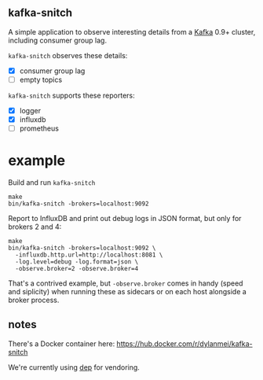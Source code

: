 kafka-snitch
------------

A simple application to observe interesting details from a [Kafka](http://kafka.apache.org) 0.9+ cluster, including consumer group lag.

`kafka-snitch` observes these details:

- [x] consumer group lag
- [ ] empty topics 

`kafka-snitch` supports these reporters:

- [x] logger
- [x] influxdb
- [ ] prometheus

# example

Build and run `kafka-snitch`

```
make
bin/kafka-snitch -brokers=localhost:9092
```

Report to InfluxDB and print out debug logs in JSON format, but only for brokers 2 and 4:

```
make
bin/kafka-snitch -brokers=localhost:9092 \
  -influxdb.http.url=http://localhost:8081 \
  -log.level=debug -log.format=json \
  -observe.broker=2 -observe.broker=4
```

That's a contrived example, but `-observe.broker` comes in handy (speed and siplicity) when running these as sidecars or on each host alongside a broker process.

## notes

There's a Docker container here: https://hub.docker.com/r/dylanmei/kafka-snitch

We're currently using [dep](https://github.com/golang/dep) for vendoring.
